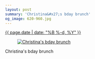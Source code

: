 ```yaml
---
layout: post
summary: 'Christina&#x27;s bday brunch'
og_image: 620-960.jpg
---
```


<p>
 <time>
  <a href="/620">
   {{ page.date | date: "%B %-d, %Y" }}
  </a>
 </time>
 <a href="/620">
  <figure data-taken="4/26/2017">
   <img alt="Christina's bday brunch" sizes="(min-width: 700px) 50vw, calc(100vw - 2rem)" src="{{ site.assets_url }}/620-480.jpg" srcset="{{ site.assets_url }}/620-240.jpg 240w, {{ site.assets_url }}/620-480.jpg 480w, {{ site.assets_url }}/620-720.jpg 720w, {{ site.assets_url }}/620-960.jpg 960w"/>
  </figure>
 </a>
 <span>
  Christina's bday brunch
 </span>
</p>
